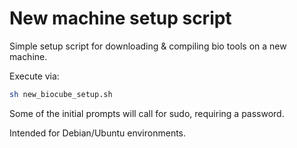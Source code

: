 # New machine setup script

Simple setup script for downloading &amp; compiling bio tools on a new machine.

Execute via: 

```bash
sh new_biocube_setup.sh
```
Some of the initial prompts will call for sudo, requiring a password.

Intended for Debian/Ubuntu environments. 
